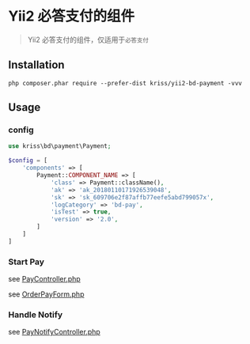 Yii2 必答支付的组件
============
> Yii2 必答支付的组件，仅适用于`必答支付`

Installation
------------

```
php composer.phar require --prefer-dist kriss/yii2-bd-payment -vvv
```

Usage
------------

### config

```php
use kriss\bd\payment\Payment;

$config = [
    'components' => [
        Payment::COMPONENT_NAME => [
            'class' => Payment::className(),
            'ak' => 'ak_20180110171926539048',
            'sk' => 'sk_609706e2f87affb77eefe5abd799057x',
            'logCategory' => 'bd-pay',
            'isTest' => true,
            'version' => '2.0',
        ]
    ]
]
```

### Start Pay

see [PayController.php](https://github.com/krissss/yii2-bd-payment/blob/master/examples/PayController.php)

see [OrderPayForm.php](https://github.com/krissss/yii2-bd-payment/blob/master/examples/OrderPayForm.php)

### Handle Notify

see [PayNotifyController.php](https://github.com/krissss/yii2-bd-payment/blob/master/examples/PayNotifyController.php)
